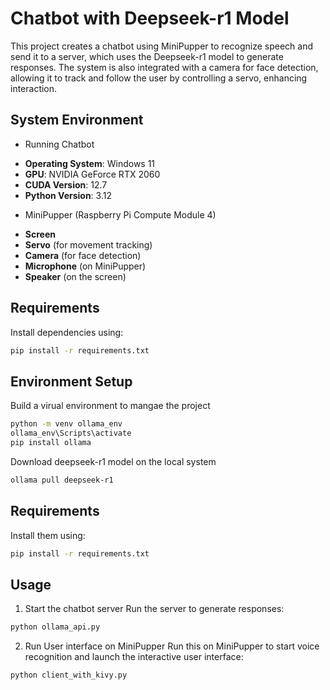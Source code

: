 # Chatbot with Deepseek-r1 Model  

This project creates a chatbot using MiniPupper to recognize speech and send it to a server, which uses the Deepseek-r1 model to generate responses. The system is also integrated with a camera for face detection, allowing it to track and follow the user by controlling a servo, enhancing interaction.

## System Environment  

* Running Chatbot  
- **Operating System**: Windows 11  
- **GPU**: NVIDIA GeForce RTX 2060  
- **CUDA Version**: 12.7  
- **Python Version**: 3.12  

* MiniPupper (Raspberry Pi Compute Module 4)  
- **Screen**  
- **Servo** (for movement tracking)  
- **Camera** (for face detection)  
- **Microphone** (on MiniPupper)  
- **Speaker** (on the screen)  

## Requirements  

Install dependencies using:  

```sh
pip install -r requirements.txt
```

## Environment Setup

Build a virual environment to mangae the project
```sh
python -m venv ollama_env
ollama_env\Scripts\activate
pip install ollama
```

Download deepseek-r1 model on the local system

```sh
ollama pull deepseek-r1
```

## Requirements

Install them using:

```sh
pip install -r requirements.txt
```

##  Usage
1. Start the chatbot server
Run the server to generate responses:

```sh
python ollama_api.py
```

2. Run User interface on MiniPupper
Run this on MiniPupper to start voice recognition and launch the interactive user interface:

```sh
python client_with_kivy.py
```

